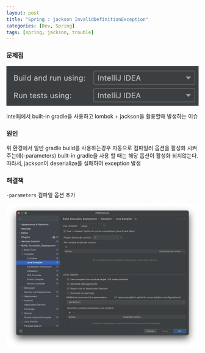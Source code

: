 ```yaml
---
layout: post
title: "Spring : jackson InvalidDefinitionException"
categories: [Dev, Spring]
tags: [spring, jackson, trouble]
---
```


### 문제점

![using built-in gradle](/assets/img/220118_1_1.png)

intellij에서 built-in gradle을 사용하고 lombok + jackson을 활용할때 발생하는 이슈

### 원인

위 환경에서 일반 gradle build를 사용하는경우 자동으로 컴파일러 옵션을 활성화 시켜주는데(-parameters) built-in gradle을 사용 할 때는 해당 옵션이 활성화 되지않는다. 따라서, jackson이 deserialize를 실패하여 exception 발생

### 해결책

`-parameters` 컴파일 옵션 추가

![compiler option](/assets/img/220118_1_2.png)
